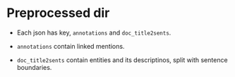 # Preprocessed dir
* Each json has key, `annotations` and `doc_title2sents`.

* `annotations` contain linked mentions.

* `doc_title2sents` contain entities and its descriptinos, split with sentence boundaries.